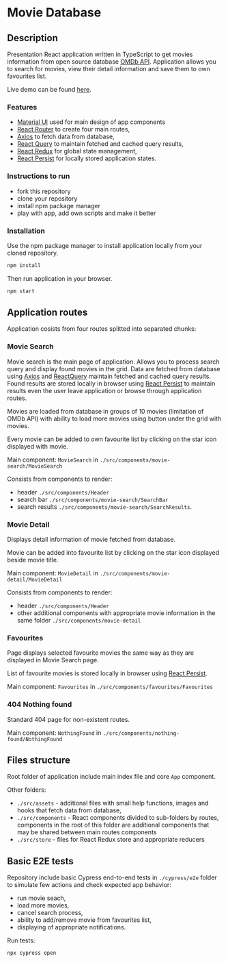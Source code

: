 # Movie Database

## Description
Presentation React application written in TypeScript to get movies information from open source database [OMDb API](https://www.omdbapi.com/).
Application allows you to search for movies, view their detail information and save them to own favourites list.

Live demo can be found [here](https://ihdk-movie-database.netlify.app/).


### Features

- [Material UI](https://mui.com/) used for main design of app components
- [React Router](https://www.npmjs.com/package/react-router) to create four main routes,
- [Axios](https://www.npmjs.com/package/react-axios) to fetch data from database,
- [React Query](https://www.npmjs.com/package/react-query) to maintain fetched and cached query results,
- [React Redux](https://www.npmjs.com/package/react-redux) for global state management,
- [React Persist](https://www.npmjs.com/package/redux-persist) for locally stored application states.


### Instructions to run

- fork this repository
- clone your repository
- install npm package manager
- play with app, add own scripts and make it better

### Installation

Use the npm package manager to install application locally from your cloned repository.

```bash
npm install
```

Then run application in your browser.

```bash
npm start
```

## Application routes

Application cosists from four routes splitted into separated chunks:

### Movie Search

Movie search is the main page of application. Allows you to process search query and display found movies in the grid.
Data are fetched from database using [Axios](https://www.npmjs.com/package/react-axios) and [ReactQuery](https://www.npmjs.com/package/react-query) maintain fetched and cached query results.
Found results are stored locally in browser using [React Persist](https://www.npmjs.com/package/redux-persist) to maintain results even the user leave application or browse through application routes.

Movies are loaded from database in groups of 10 movies (limitation of OMDb API) with ability to load more movies using button under the grid with movies.

Every movie can be added to own favourite list by clicking on the star icon displayed with movie.

Main component: `MovieSearch` in `./src/components/movie-search/MovieSearch`

Consists from components to render:
- header `./src/components/Header`
- search bar `./src/components/movie-search/SearchBar`
- search results `./src/components/movie-search/SearchResults`.

### Movie Detail

Displays detail information of movie fetched from database.

Movie can be added into favourite list by clicking on the star icon displayed beside movie title.

Main component: `MovieDetail` in `./src/components/movie-detail/MovieDetail`

Consists from components to render:
- header `./src/components/Header`
- other additional components with appropriate movie information in the same folder `./src/components/movie-detail`

### Favourites 

Page displays selected favourite movies the same way as they are displayed in Movie Search page.

List of favourite movies is stored locally in browser using [React Persist](https://www.npmjs.com/package/redux-persist).

Main component: `Favourites` in `./src/components/favourites/Favourites`


### 404 Nothing found

Standard 404 page for non-existent routes.

Main component: `NothingFound` in `./src/components/nothing-found/NothingFound`

## Files structure

Root folder of application include main index file and core `App` component.

Other folders:
- `./src/assets` - additional files with small help functions, images and hooks that fetch data from database,
- `./src/components` - React components divided to sub-folders by routes, components in the root of this folder are additional components that may be shared between main routes components
- `./src/store` - files for React Redux store and appropriate reducers

## Basic E2E tests

Repository include basic Cypress end-to-end tests in `./cypress/e2e` folder to simulate few actions and check expected app behavior:

- run movie seach,
- load more movies,
- cancel search process,
- ability to add/remove movie from favourites list,
- displaying of appropriate notifications.

Run tests:
```bash
npx cypress open
```